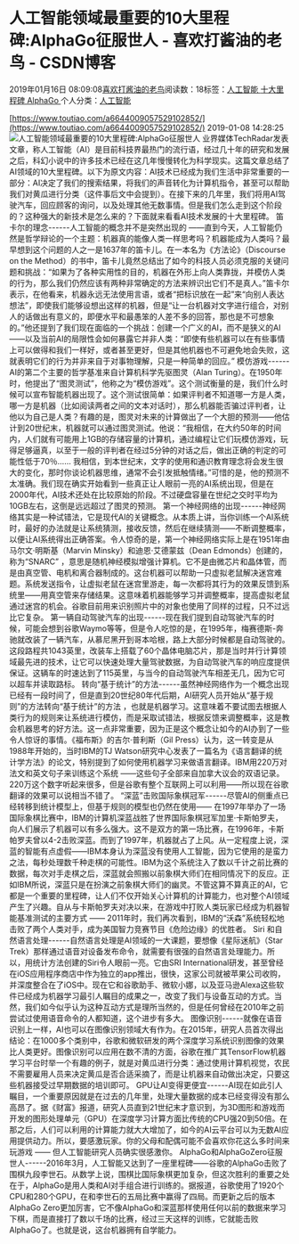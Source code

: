 
# 人工智能领域最重要的10大里程碑:AlphaGo征服世人 - 喜欢打酱油的老鸟 - CSDN博客


2019年01月16日 08:09:08[喜欢打酱油的老鸟](https://me.csdn.net/weixin_42137700)阅读数：18标签：[人工智能																](https://so.csdn.net/so/search/s.do?q=人工智能&t=blog)[十大里程碑																](https://so.csdn.net/so/search/s.do?q=十大里程碑&t=blog)[AlphaGo																](https://so.csdn.net/so/search/s.do?q=AlphaGo&t=blog)[
							](https://so.csdn.net/so/search/s.do?q=十大里程碑&t=blog)[
																					](https://so.csdn.net/so/search/s.do?q=人工智能&t=blog)个人分类：[人工智能																](https://blog.csdn.net/weixin_42137700/article/category/7820233)
[
																								](https://so.csdn.net/so/search/s.do?q=人工智能&t=blog)


[https://www.toutiao.com/a6644009057529102852/](https://www.toutiao.com/a6644009057529102852/)
2019-01-08 14:28:25
![人工智能领域最重要的10大里程碑:AlphaGo征服世人](http://p3.pstatp.com/large/pgc-image/ee03bf90656c46648f1a4eb481f4ccae)
业界媒体TechRadar发表文章，称人工智能（AI）是目前科技界最热门的流行语，经过几十年的研究和发展之后，科幻小说中的许多技术已经在这几年慢慢转化为科学现实。这篇文章总结了AI领域的10大里程碑。以下为原文内容：AI技术已经成为我们生活中非常重要的一部分：AI决定了我们的搜索结果，将我们的声音转化为计算机指令，甚至可以帮助我们对黄瓜进行分类（这件事后文中会提到）。在接下来的几年里，我们将用AI驾驶汽车，回应顾客的询问，以及处理其他无数事情。但是我们怎么走到这个阶段的？这种强大的新技术是怎么来的？下面就来看看AI技术发展的十大里程碑。
笛卡尔的理念------人工智能的概念并不是突然出现的 ——直到今天，人工智能仍然是哲学辩论的一个主题：机器真的能像人类一样思考吗？机器能成为人类吗？最早想到这个问题的人之一是1637年的笛卡儿。在一本名为《方法论》（Discourse on the Method）的书中，笛卡儿竟然总结出了如今的科技人员必须克服的关键问题和挑战：“如果为了各种实用性的目的，机器在外形上向人类靠拢，并模仿人类的行为，那么我们仍然应该有两种非常确定的方法来辨识出它们不是真人。”笛卡尔表示，在他看来，机器永远无法使用言语，或者“把标识放在一起”来“向别人表达想法”，即使我们能够设想出这样的机器，但是“让一台机器对文字进行组合，对别人的话做出有意义的，即便水平和最愚笨的人差不多的回答，那也是不可想象的。”他还提到了我们现在面临的一个挑战：创建一个广义的AI，而不是狭义的AI——以及当前AI的局限性会如何暴露它并非人类：“即使有些机器可以在有些事情上可以做得和我们一样好，或者甚至更好，但是其他机器也不可避免地会失败，这就表明它们的行为并非来自于对事物理解，只是一种简单的回应。”
模仿游戏------AI的第二个主要的哲学基准来自计算机科学先驱图灵（Alan Turing）。在1950年时，他提出了“图灵测试”，他称之为“模仿游戏”。这个测试衡量的是，我们什么时候可以宣布智能机器出现了。这个测试很简单：如果评判者不知道哪一方是人类，哪一方是机器（比如阅读两者之间的文本对话时），那么机器能否骗过评判者，让他以为自己是人类？有趣的是，图灵对未来的计算做出了一个大胆的预测——他估计到20世纪末，机器就可以通过图灵测试。他说：“我相信，在大约50年的时间内，人们就有可能用上1GB的存储容量的计算机，通过编程让它们玩模仿游戏，玩得足够逼真，以至于一般的评判者在经过5分钟的对话之后，做出正确的判定的可能性低于70％…… 我相信，到本世纪末，文字的使用和通识教育理念将会发生很大的变化，那时你谈论机器思维，通常不会引发抵触情绪。”可惜的是，他的预测不太准确。我们现在确实开始看到一些真正让人眼前一亮的AI系统出现，但是在2000年代，AI技术还处在比较原始的阶段。不过硬盘容量在世纪之交时平均为10GB左右，这倒是远远超过了图灵的预测。
第一个神经网络的出现------神经网络其实是一种试错法，它是现代AI的关键概念。从本质上讲，当你训练一个AI系统时，最好的办法就是让系统猜测，接收反馈，然后在继续猜测——不断调整概率，以便让AI系统得出正确答案。令人惊奇的是，第一个神经网络实际上是在1951年由马尔文·明斯基（Marvin Minsky）和迪恩·艾德蒙兹（Dean Edmonds）创建的，称为“SNARC” ，意思是随机神经模拟增强计算机。它不是由微芯片和晶体管，而是由真空管、电机和离合器制成的。这台机器可以帮助一只虚拟老鼠解决迷宫难题。系统发送指令，让虚拟老鼠在迷宫里游走，每一次都将其行为的效果反馈到系统里——用真空管来存储结果。这意味着机器能够学习并调整概率，提高虚拟老鼠通过迷宫的机会。谷歌目前用来识别照片中的对象也使用了同样的过程，只不过远比它复杂。
第一辆自动驾驶汽车的出现------现在我们提到自动驾驶汽车的时候，可能会想到谷歌Waymo等等，但是令人吃惊的是，在1995年，梅赛德斯-奔驰就改装了一辆汽车，从慕尼黑开到哥本哈根，路上大部分时候都是自动驾驶的。这段路程共1043英里，改装车上搭载了60个晶体电脑芯片，那是当时并行计算领域最先进的技术，让它可以快速处理大量驾驶数据，为自动驾驶汽车的响应度提供保证。这辆车的时速达到了115英里，与当今的自动驾驶汽车相差无几，因为它可以超车并读取路标。
转向“基于统计”的方法------虽然神经网络作为一个概念出现已经有一段时间了，但是直到20世纪80年代后期，AI研究人员开始从“基于规则”的方法转向“基于统计”的方法 ，也就是机器学习。这意味着不要试图去根据人类行为的规则来让系统进行模仿，而是采取试错法，根据反馈来调整概率，这是教会机器思考的好方法。这一点非常重要，因为正是这个概念让如今的AI办到了一些令人惊讶的事情。《福布斯》的吉尔·普利斯（Gil Press）认为，这一转变是从1988年开始的，当时IBM的TJ Watson研究中心发表了一篇名为《语言翻译的统计学方法》的论文，特别提到了如何使用机器学习来做语言翻译。IBM用220万对法文和英文句子来训练这个系统 ——这些句子全部来自加拿大议会的双语记录。220万这个数字听起来很多，但是谷歌有整个互联网上可以利用——所以现在谷歌翻译的效果可以说相当不错了。
“深蓝”击败国际象棋冠军------尽管AI的侧重点已经转移到统计模型上，但基于规则的模型也仍然在使用—— 在1997年举办了一场国际象棋比赛中，IBM的计算机深蓝战胜了世界国际象棋冠军加里·卡斯帕罗夫，向人们展示了机器可以有多么强大。这不是双方的第一场比赛，在1996年，卡斯帕罗夫曾以4-2击败深蓝。而到了1997年，机器就占了上风。从一定程度上说，深蓝的智能有点虚假——IBM本身认为深蓝没有使用人工智能，因为它使用的是蛮力之法，每秒处理数千种走棋的可能性。IBM为这个系统注入了数以千计之前比赛的数据，每次对手走棋之后，深蓝就会照搬以前象棋大师们在相同情况下的反应。正如IBM所说，深蓝只是在扮演之前象棋大师们的幽灵。不管这算不算真正的AI，它都是一个重要的里程碑，让人们不仅开始关心计算机的计算能力，也对整个AI领域产生了兴趣。自从与卡斯帕罗夫对决以来，在游戏中打败人类玩家已经成为机器智能基准测试的主要方式 —— 2011年时，我们再次看到，IBM的“沃森”系统轻松地击败了两个人类对手，成为美国智力竞赛节目《危险边缘》的优胜者。
Siri 和自然语言处理------自然语言处理是AI领域的一大课题，要想像《星际迷航》（Star Trek）那样通过语音对设备发布命令，就需要有很强的自然语言处理能力。所以，用统计方法创建的Siri令人眼前一亮。它由SRI International研发，甚至曾经在iOS应用程序商店中作为独立的app推出，很快，这家公司就被苹果公司收购，并深度整合在了iOS中。现在它和谷歌助手、微软小娜，以及亚马逊Alexa这些软件已经成为机器学习最引人瞩目的成果之一，改变了我们与设备互动的方式。当然，我们如今似乎认为这种互动方式是理所当然的，但是任何曾经在2010年之前尝试过使用语音命令的人都知道，这个进步有多大。
图像识别------就像在语音识别上一样，AI也可以在图像识别领域大有作为。在2015年，研究人员首次得出结论：在1000多个类别中，谷歌和微软研发的两个深度学习系统识别图像的效果比人类更好。图像识别可以应用在数不清的方面，谷歌在推广其TensorFlow机器学习平台时举一个有趣的例子，就是对黄瓜进行分类：通过使用计算机视觉，农民不需要雇用人员来决定黄瓜是否合适采摘了，而是让机器来自动做出决定，只要这些机器接受过早期数据的培训即可。
GPU让AI变得更便宜------AI现在如此引人瞩目，一个重要原因就是在过去的几年里，处理大量数据的成本已经变得没有那么高昂了。据《财富》报道，研究人员直到21世纪末才意识到，为3D图形和游戏而开发的图形处理单元（GPU）在深度学习计算方面比传统的CPU强20到50倍。在那之后，人们可以利用的计算能力就大大增加了，如今的AI云平台可以为无数AI应用提供动力。所以，要感激玩家。你的父母和配偶可能不会喜欢你花这么多时间来玩游戏 —— 但人工智能研究人员确实很感激你。
AlphaGo和AlphaGoZero征服世人------2016年3月，人工智能又达到了一座里程碑——谷歌的AlphaGo击败了围棋九段李世石。从数学上说，围棋比国际象棋更加复杂，但这次胜利的重要之处在于，AlphaGo是用人类和AI对手组合进行训练的。据报道，谷歌使用了1920个CPU和280个GPU，在和李世石的五局比赛中赢得了四局。而更新之后的版本AlphaGo Zero更加厉害，它不像AlphaGo和深蓝那样使用任何以前的数据来学习下棋，而是直接打了数以千场的比赛，经过三天这样的训练，它就能击败AlphaGo了。也就是说，这台机器拥有自学能力。

